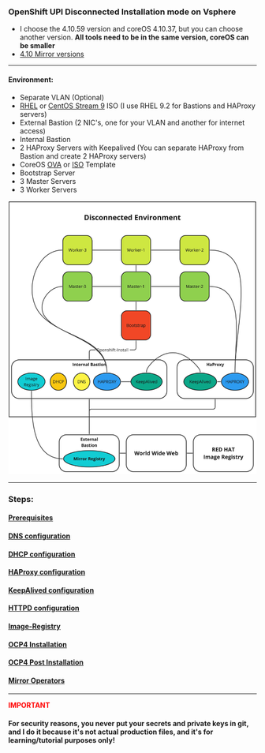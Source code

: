 ### OpenShift UPI Disconnected Installation mode on Vsphere
- I choose the 4.10.59 version and coreOS 4.10.37, but you can choose another version. **All tools need to be in the same version, coreOS can be smaller** 
- [4.10 Mirror versions](https://mirror.openshift.com/pub/openshift-v4/clients/ocp/stable-4.10/)
___
#### Environment:
- Separate VLAN (Optional)
- [RHEL](https://access.redhat.com/downloads/content/rhel) or [CentOS Stream 9](https://www.centos.org/download/) ISO (I use RHEL 9.2 for Bastions and HAProxy servers)
- External Bastion (2 NIC's, one for your VLAN and another for internet access)
- Internal Bastion
- 2 HAProxy Servers with Keepalived (You can separate HAProxy from Bastion and create 2 HAProxy servers)
- CoreOS [OVA](https://mirror.openshift.com/pub/openshift-v4/x86_64/dependencies/rhcos/4.10/latest/rhcos-4.10.37-x86_64-vmware.x86_64.ova) or [ISO](https://mirror.openshift.com/pub/openshift-v4/x86_64/dependencies/rhcos/4.10/4.10.37/rhcos-4.10.37-x86_64-live.x86_64.iso) Template
- Bootstrap Server
- 3 Master Servers
- 3 Worker Servers

![OCP Architecture](/images/OCP%20disconnected%20installation.jpg)
___
### Steps:

#### [Prerequisites](/prerequisites/README.md) 

#### [DNS configuration](/named/README.md) 

#### [DHCP configuration](/dhcpd/README.md) 

#### [HAProxy configuration](/haproxy/README.md) 

#### [KeepAlived configuration](/keepalived/README.md) 

#### [HTTPD configuration](/httpd/README.md) 

#### [Image-Registry](/image-registry/README.md)

#### [OCP4 Installation](/installation/README.md)

#### [OCP4 Post Installation](/post-installation/README.md)

#### [Mirror Operators](/mirror/README.md)

___
<span style="color:red">
<b>IMPORTANT</b></span>

#### **For security reasons, you never put your secrets and private keys in git**, and I do it because it's not actual production files, and it's for learning/tutorial purposes only!
